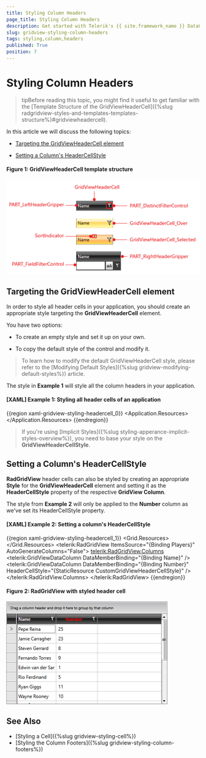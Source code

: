 ```yaml
---
title: Styling Column Headers
page_title: Styling Column Headers
description: Get started with Telerik's {{ site.framework_name }} DataGrid and learn how to create an appropriate style targeting the HeaderCell element.
slug: gridview-styling-column-headers
tags: styling,column,headers
published: True
position: 7
---
```


# Styling Column Headers

>tipBefore reading this topic, you might find it useful to get familiar with the [Template Structure of the GridViewHeaderCell]({%slug radgridview-styles-and-templates-templates-structure%}#gridviewheadercell).

In this article we will discuss the following topics:

* [Targeting the GridViewHeaderCell element](#targeting-the-gridviewheadercell-element)

* [Setting a Column's HeaderCellStyle](#setting-a-columns-headercellstyle)

#### __Figure 1: GridViewHeaderCell template structure__

![Telerik {{ site.framework_name }} DataGrid Header Cell Template](images/gridviewheadercell-template.png)

## Targeting the GridViewHeaderCell element

In order to style all header cells in your application, you should create an appropriate style targeting the __GridViewHeaderCell__ element.

You have two options:

* To create an empty style and set it up on your own.

* To copy the default style of the control and modify it.

>To learn how to modify the default GridViewHeaderCell style, please refer to the [Modifying Default Styles]({%slug gridview-modifying-default-styles%}) article.

The style in **Example 1** will style all the column headers in your application.

#### __[XAML] Example 1: Styling all header cells of an application__

{{region xaml-gridview-styling-headercell_0}}
	<Application.Resources>
		<Style TargetType="telerik:GridViewHeaderCell">
			<Setter Property="Foreground" Value="Red"/>
			<Setter Property="HorizontalContentAlignment" Value="Center"/>
		</Style>
	</Application.Resources>
{{endregion}}

>If you're using [Implicit Styles]({%slug styling-apperance-implicit-styles-overview%}), you need to base your style on the __GridViewHeaderCellStyle__.

## Setting a Column's HeaderCellStyle

__RadGridView__ header cells can also be styled by creating an appropriate __Style__ for the **GridViewHeaderCell** element and setting it as the __HeaderCellStyle__ property of the respective __GridView Column__. 

The style from **Example 2** will only be applied to the **Number** column as we've set its HeaderCellStyle property.

#### __[XAML] Example 2: Setting a column's HeaderCellStyle__

{{region xaml-gridview-styling-headercell_1}}
    <Grid>
        <Grid.Resources>
            <Style x:Key="CustomGridViewHeaderCellStyle" TargetType="telerik:GridViewHeaderCell" BasedOn="{StaticResource GridViewHeaderCellStyle}">
                <Setter Property="Foreground" Value="Red"/>
                <Setter Property="HorizontalContentAlignment" Value="Center"/>
            </Style>
        </Grid.Resources>
        <telerik:RadGridView ItemsSource="{Binding Players}" AutoGenerateColumns="False">
            <telerik:RadGridView.Columns>
                <telerik:GridViewDataColumn DataMemberBinding="{Binding Name}" />
                <telerik:GridViewDataColumn DataMemberBinding="{Binding Number}" HeaderCellStyle="{StaticResource CustomGridViewHeaderCellStyle}" />
            </telerik:RadGridView.Columns>
        </telerik:RadGridView>
    </Grid>
{{endregion}}

#### __Figure 2: RadGridView with styled header cell__

![Telerik {{ site.framework_name }} DataGrid Styles and Templates Styling GridViewHeaderCell](images/RadGridView_Styles_and_Templates_Styling_GridViewHeaderCell_03.png)

## See Also

* [Styling a Cell]({%slug gridview-styling-cell%})
* [Styling the Column Footers]({%slug gridview-styling-column-footers%})
